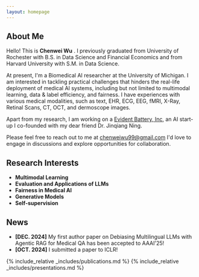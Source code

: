 ```yaml
---
layout: homepage
---
```



## About Me

Hello! This is **Chenwei Wu** . I previously graduated from University of Rochester with B.S. in Data Science and Financial Economics and from Harvard University with S.M. in Data Science. 

At present, I'm a Biomedical AI researcher at the University of Michigan. I am interested in tackling practical challenges that hinders the real-life deployment of medical AI systems, including but not limited to multimodal learning, data & label efficiency, and fairness. I have experiences with various medical modalities, such as text, EHR, ECG, EEG, fMRI, X-Ray, Retinal Scans, CT, OCT, and dermoscope images. 

Apart from my research, I am working on a [Evident Battery, Inc](https://batteryevidence.com/), an AI start-up I co-founded with my dear friend Dr. Jinqiang Ning.

Please feel free to reach out to me at chenweiwu99@gmail.com I'd love to engage in discussions and explore opportunities for collaboration.

## Research Interests

- **Multimodal Learning**
- **Evaluation and Applications of LLMs**
- **Fairness in Medical AI**
- **Generative Models**
- **Self-supervision** 



## News
- **[DEC. 2024]** My first author paper on Debiasing Multilingual LLMs with Agentic RAG for Medical QA has been accepted to AAAI'25!
- **[OCT. 2024]** I submitted a paper to ICLR!

{% include_relative _includes/publications.md %}
{% include_relative _includes/presentations.md %}


